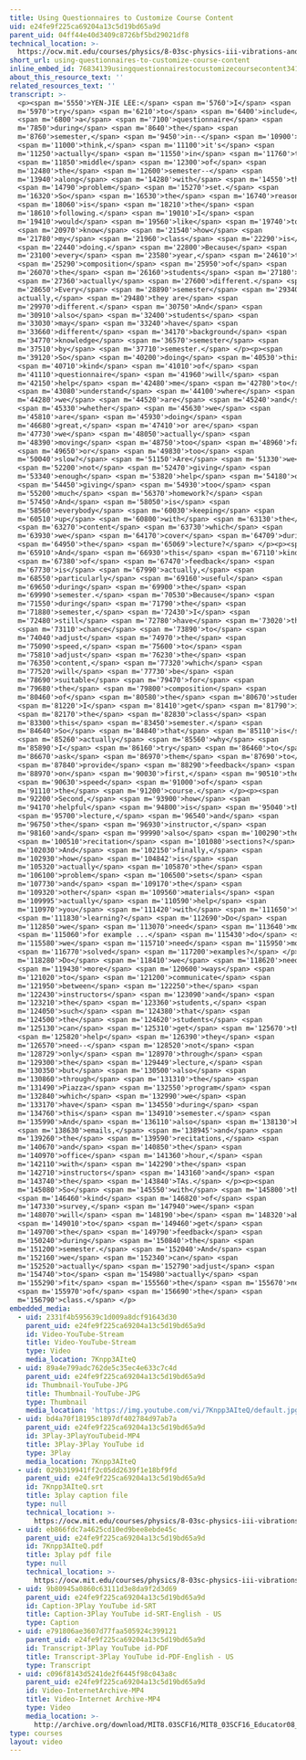 ```yaml
---
title: Using Questionnaires to Customize Course Content
uid: e24fe9f225ca69204a13c5d19bd65a9d
parent_uid: 04ff44e40d3409c8726bf5bd29021df8
technical_location: >-
  https://ocw.mit.edu/courses/physics/8-03sc-physics-iii-vibrations-and-waves-fall-2016/instructor-insights/using-questionnaires-to-customize-course-content
short_url: using-questionnaires-to-customize-course-content
inline_embed_id: 76834139usingquestionnairestocustomizecoursecontent34133790
about_this_resource_text: ''
related_resources_text: ''
transcript: >-
  <p><span m='5550'>YEN-JIE LEE:</span> <span m='5760'>I</span> <span
  m='5970'>try</span> <span m='6210'>to</span> <span m='6400'>include</span>
  <span m='6800'>a</span> <span m='7100'>questionnaire</span> <span
  m='7850'>during</span> <span m='8640'>the</span> <span
  m='8760'>semester,</span> <span m='9450'>in--</span> <span m='10900'>I</span>
  <span m='11000'>think,</span> <span m='11100'>it's</span> <span
  m='11250'>actually</span> <span m='11550'>in</span> <span m='11760'>the</span>
  <span m='11850'>middle</span> <span m='12300'>of</span> <span
  m='12480'>the</span> <span m='12600'>semester--</span> <span
  m='13940'>along</span> <span m='14280'>with</span> <span m='14550'>the</span>
  <span m='14790'>problem</span> <span m='15270'>set.</span> <span
  m='16320'>So</span> <span m='16530'>the</span> <span m='16740'>reason</span>
  <span m='18060'>is</span> <span m='18210'>the</span> <span
  m='18610'>following.</span> <span m='19010'>I</span> <span
  m='19410'>would</span> <span m='19560'>like</span> <span m='19740'>to</span>
  <span m='20970'>know</span> <span m='21540'>how</span> <span
  m='21780'>my</span> <span m='21960'>class</span> <span m='22290'>is</span>
  <span m='22440'>doing.</span> <span m='22800'>Because</span> <span
  m='23100'>every</span> <span m='23580'>year,</span> <span m='24610'>the</span>
  <span m='25290'>composition</span> <span m='25950'>of</span> <span
  m='26070'>the</span> <span m='26160'>students</span> <span m='27180'>is</span>
  <span m='27360'>actually</span> <span m='27600'>different.</span> <span
  m='28650'>Every</span> <span m='28890'>semester</span> <span m='29340'>is,
  actually,</span> <span m='29480'>they are</span> <span
  m='29970'>different.</span> <span m='30750'>And</span> <span
  m='30910'>also</span> <span m='32400'>students</span> <span
  m='33030'>may</span> <span m='33240'>have</span> <span
  m='33660'>different</span> <span m='34170'>background</span> <span
  m='34770'>knowledge</span> <span m='36570'>semester</span> <span
  m='37510'>by</span> <span m='37710'>semester.</span> </p><p><span
  m='39120'>So</span> <span m='40200'>doing</span> <span m='40530'>this</span>
  <span m='40710'>kind</span> <span m='41010'>of</span> <span
  m='41110'>questionnaire</span> <span m='41960'>will</span> <span
  m='42150'>help</span> <span m='42480'>me</span> <span m='42780'>to</span>
  <span m='43080'>understand</span> <span m='44100'>where</span> <span
  m='44280'>we</span> <span m='44520'>are</span> <span m='45240'>and</span>
  <span m='45330'>whether</span> <span m='45630'>we</span> <span
  m='45810'>are</span> <span m='45930'>doing</span> <span
  m='46680'>great,</span> <span m='47410'>or are</span> <span
  m='47730'>we</span> <span m='48050'>actually</span> <span
  m='48390'>moving</span> <span m='48750'>too</span> <span m='48960'>fast</span>
  <span m='49650'>or</span> <span m='49830'>too</span> <span
  m='50040'>slow?</span> <span m='51150'>Are</span> <span m='51330'>we</span>
  <span m='52200'>not</span> <span m='52470'>giving</span> <span
  m='53340'>enough</span> <span m='53820'>help</span> <span m='54180'>or</span>
  <span m='54450'>giving</span> <span m='54930'>too</span> <span
  m='55200'>much</span> <span m='56370'>homework?</span> <span
  m='57450'>And</span> <span m='58050'>is</span> <span
  m='58560'>everybody</span> <span m='60030'>keeping</span> <span
  m='60510'>up</span> <span m='60800'>with</span> <span m='63130'>the</span>
  <span m='63270'>content</span> <span m='63730'>which</span> <span
  m='63930'>we</span> <span m='64170'>cover</span> <span m='64709'>during</span>
  <span m='64950'>the</span> <span m='65069'>lecture?</span> </p><p><span
  m='65910'>And</span> <span m='66930'>this</span> <span m='67110'>kind</span>
  <span m='67380'>of</span> <span m='67470'>feedback</span> <span
  m='67730'>is</span> <span m='67990'>actually,</span> <span
  m='68550'>particularly</span> <span m='69160'>useful</span> <span
  m='69650'>during</span> <span m='69900'>the</span> <span
  m='69990'>semester.</span> <span m='70530'>Because</span> <span
  m='71550'>during</span> <span m='71790'>the</span> <span
  m='71880'>semester,</span> <span m='72430'>I</span> <span
  m='72480'>still</span> <span m='72780'>have</span> <span m='73020'>the</span>
  <span m='73110'>chance</span> <span m='73890'>to</span> <span
  m='74040'>adjust</span> <span m='74970'>the</span> <span
  m='75090'>speed,</span> <span m='75600'>to</span> <span
  m='75810'>adjust</span> <span m='76230'>the</span> <span
  m='76350'>content,</span> <span m='77320'>which</span> <span
  m='77520'>will</span> <span m='77730'>be</span> <span
  m='78690'>suitable</span> <span m='79470'>for</span> <span
  m='79680'>the</span> <span m='79800'>composition</span> <span
  m='80460'>of</span> <span m='80580'>the</span> <span m='80670'>students</span>
  <span m='81220'>I</span> <span m='81410'>get</span> <span m='81790'>in</span>
  <span m='82170'>the</span> <span m='82830'>class</span> <span
  m='83300'>this</span> <span m='83450'>semester.</span> <span
  m='84640'>So</span> <span m='84840'>that</span> <span m='85110'>is</span>
  <span m='85260'>actually</span> <span m='85560'>why</span> <span
  m='85890'>I</span> <span m='86160'>try</span> <span m='86460'>to</span> <span
  m='86670'>ask</span> <span m='86970'>them</span> <span m='87690'>to</span>
  <span m='87840'>provide</span> <span m='88290'>feedback</span> <span
  m='88970'>on</span> <span m='90030'>first,</span> <span m='90510'>the</span>
  <span m='90630'>speed</span> <span m='91000'>of</span> <span
  m='91110'>the</span> <span m='91200'>course.</span> </p><p><span
  m='92200'>Second,</span> <span m='93900'>how</span> <span
  m='94170'>helpful</span> <span m='94800'>is</span> <span m='95040'>the</span>
  <span m='95700'>lecture,</span> <span m='96540'>and</span> <span
  m='96750'>the</span> <span m='96930'>instructor,</span> <span
  m='98160'>and</span> <span m='99990'>also</span> <span m='100290'>the</span>
  <span m='100510'>recitation</span> <span m='101080'>sections?</span> <span
  m='102030'>And</span> <span m='102150'>finally,</span> <span
  m='102930'>how</span> <span m='104842'>is</span> <span
  m='105320'>actually</span> <span m='105870'>the</span> <span
  m='106100'>problem</span> <span m='106500'>sets</span> <span
  m='107730'>and</span> <span m='109170'>the</span> <span
  m='109320'>other</span> <span m='109560'>materials</span> <span
  m='109995'>actually</span> <span m='110590'>help</span> <span
  m='110970'>you</span> <span m='111420'>with</span> <span m='111650'>the</span>
  <span m='111830'>learning?</span> <span m='112690'>Do</span> <span
  m='112850'>we</span> <span m='113070'>need</span> <span m='113640'>more</span>
  <span m='115060'>for example ...</span> <span m='115430'>do</span> <span
  m='115580'>we</span> <span m='115710'>need</span> <span m='115950'>more</span>
  <span m='116770'>solved</span> <span m='117200'>examples?</span> </p><p><span
  m='118280'>Do</span> <span m='118410'>we</span> <span m='118620'>need</span>
  <span m='119430'>more</span> <span m='120600'>ways</span> <span
  m='121020'>to</span> <span m='121200'>communicate</span> <span
  m='121950'>between</span> <span m='122250'>the</span> <span
  m='122430'>instructors</span> <span m='123090'>and</span> <span
  m='123210'>the</span> <span m='123360'>students,</span> <span
  m='124050'>such</span> <span m='124380'>that</span> <span
  m='124500'>the</span> <span m='124620'>students</span> <span
  m='125130'>can</span> <span m='125310'>get</span> <span m='125670'>the</span>
  <span m='125820'>help</span> <span m='126390'>they</span> <span
  m='126570'>need--</span> <span m='128520'>not</span> <span
  m='128729'>only</span> <span m='128970'>through</span> <span
  m='129300'>the</span> <span m='129449'>lecture,</span> <span
  m='130350'>but</span> <span m='130500'>also</span> <span
  m='130860'>through</span> <span m='131310'>the</span> <span
  m='131490'>Piazza</span> <span m='132550'>program</span> <span
  m='132840'>which</span> <span m='132990'>we</span> <span
  m='133170'>have</span> <span m='134550'>during</span> <span
  m='134760'>this</span> <span m='134910'>semester.</span> <span
  m='135990'>And</span> <span m='136110'>also</span> <span m='138130'>by</span>
  <span m='138630'>emails,</span> <span m='138945'>and</span> <span
  m='139260'>the</span> <span m='139590'>recitations,</span> <span
  m='140670'>and</span> <span m='140850'>the</span> <span
  m='140970'>office</span> <span m='141360'>hour,</span> <span
  m='142110'>with</span> <span m='142290'>the</span> <span
  m='142710'>instructors</span> <span m='143160'>and</span> <span
  m='143740'>the</span> <span m='143840'>TAs.</span> </p><p><span
  m='145080'>So</span> <span m='145550'>with</span> <span m='145800'>that</span>
  <span m='146460'>kind</span> <span m='146820'>of</span> <span
  m='147330'>survey,</span> <span m='147940'>we</span> <span
  m='148070'>will</span> <span m='148190'>be</span> <span m='148320'>able</span>
  <span m='149010'>to</span> <span m='149460'>get</span> <span
  m='149700'>the</span> <span m='149790'>feedback</span> <span
  m='150240'>during</span> <span m='150840'>the</span> <span
  m='151200'>semester.</span> <span m='152040'>And</span> <span
  m='152160'>we</span> <span m='152340'>can</span> <span
  m='152520'>actually</span> <span m='152790'>adjust</span> <span
  m='154740'>to</span> <span m='154980'>actually</span> <span
  m='155290'>fit</span> <span m='155560'>the</span> <span m='155670'>need</span>
  <span m='155970'>of</span> <span m='156690'>the</span> <span
  m='156790'>class.</span> </p>
embedded_media:
  - uid: 2331f4b595639c1d009a8dcf91643d30
    parent_uid: e24fe9f225ca69204a13c5d19bd65a9d
    id: Video-YouTube-Stream
    title: Video-YouTube-Stream
    type: Video
    media_location: 7Knpp3AIteQ
  - uid: 89a4e799adc762de5c35ec4e633c7c4d
    parent_uid: e24fe9f225ca69204a13c5d19bd65a9d
    id: Thumbnail-YouTube-JPG
    title: Thumbnail-YouTube-JPG
    type: Thumbnail
    media_location: 'https://img.youtube.com/vi/7Knpp3AIteQ/default.jpg'
  - uid: bd4a70f18195c1897df402784d97ab7a
    parent_uid: e24fe9f225ca69204a13c5d19bd65a9d
    id: 3Play-3PlayYouTubeid-MP4
    title: 3Play-3Play YouTube id
    type: 3Play
    media_location: 7Knpp3AIteQ
  - uid: 029b319941ff2c05dd2639f1e18bf9fd
    parent_uid: e24fe9f225ca69204a13c5d19bd65a9d
    id: 7Knpp3AIteQ.srt
    title: 3play caption file
    type: null
    technical_location: >-
      https://ocw.mit.edu/courses/physics/8-03sc-physics-iii-vibrations-and-waves-fall-2016/instructor-insights/using-questionnaires-to-customize-course-content/7Knpp3AIteQ.srt
  - uid: eb866fdc7a4625cd10ed9bee8ebde45c
    parent_uid: e24fe9f225ca69204a13c5d19bd65a9d
    id: 7Knpp3AIteQ.pdf
    title: 3play pdf file
    type: null
    technical_location: >-
      https://ocw.mit.edu/courses/physics/8-03sc-physics-iii-vibrations-and-waves-fall-2016/instructor-insights/using-questionnaires-to-customize-course-content/7Knpp3AIteQ.pdf
  - uid: 9b80945a0860c63111d3e8da9f2d3d69
    parent_uid: e24fe9f225ca69204a13c5d19bd65a9d
    id: Caption-3Play YouTube id-SRT
    title: Caption-3Play YouTube id-SRT-English - US
    type: Caption
  - uid: e791806ae3607d77faa505924c399121
    parent_uid: e24fe9f225ca69204a13c5d19bd65a9d
    id: Transcript-3Play YouTube id-PDF
    title: Transcript-3Play YouTube id-PDF-English - US
    type: Transcript
  - uid: c096f8143d5241de2f6445f98c043a8c
    parent_uid: e24fe9f225ca69204a13c5d19bd65a9d
    id: Video-InternetArchive-MP4
    title: Video-Internet Archive-MP4
    type: Video
    media_location: >-
      http://archive.org/download/MIT8.03SCF16/MIT8_03SCF16_Educator08_Questionnaires_300k.mp4
type: courses
layout: video
---
```

